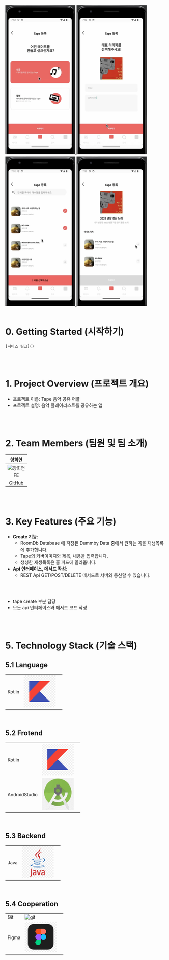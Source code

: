 <a href="" target="_blank">
<img src="/images/Tape1.png" width="220" alt="배너" width="100%"/>
<img src="/images/Tape3.png" width="220" alt="배너" width="100%"/>
<img src="/images/Tape4.png" width="220" alt="배너" width="100%"/>
  <img src="/images/Tape5.png" width="220" alt="배너" width="100%"/>
</a>

<br/>
<br/>

# 0. Getting Started (시작하기)

```
[서비스 링크]()
```

<br/>
<br/>

# 1. Project Overview (프로젝트 개요)

- 프로젝트 이름: Tape 음악 공유 어플
- 프로젝트 설명: 음악 플레이리스트를 공유하는 앱

<br/>
<br/>

# 2. Team Members (팀원 및 팀 소개)

|                                                        양희연                                                        |
| :------------------------------------------------------------------------------------------------------------------: |
| <img src="https://github.com/user-attachments/assets/c1c2b1e3-656d-4712-98ab-a15e91efa2da" alt="양희연" width="150"> |
|                                                          FE                                                          |
|                                                      [GitHub]()                                                      |

<br/>
<br/>

# 3. Key Features (주요 기능)

- **Create 기능**:
  - RoomDb Database 에 저장된 Dummby Data 중에서 원하는 곡을 재생목록에 추가합니다.
  - Tape의 커버이미지와 제목, 내용을 입력합니다.
  - 생성한 재생목록은 홈 피드에 올라옵니다.
- **Api 인터페이스, 메서드 작성**:
  - REST Api GET/POST/DELETE 메서드로 서버와 통신할 수 있습니다.

<br/>
<br/>


<ul>
<li>tape create 부분 담당 </li>
<li>모든 api 인터페이스와 메서드 코드 작성</li>
</ul>

<br/>
<br/>

# 5. Technology Stack (기술 스택)

## 5.1 Language

|        |                                                         |     |
| ------ | ------------------------------------------------------- | --- |
| Kotlin | <img src="/images/Kotlin.png" alt="Kotlin" width="100"> |     |

<br/>

## 5.2 Frotend

|               |                                                                       |     |
| ------------- | --------------------------------------------------------------------- | --- |
| Kotlin        | <img src="/images/Kotlin.png" alt="Kotlin" width="100">               |     |
| AndroidStudio | <img src="/images/AndroidStudio.png" alt="AndroidStudio" width="100"> |     |

<br/>

## 5.3 Backend

|      |                                                     |     |
| ---- | --------------------------------------------------- | --- |
| Java | <img src="/images/Java.png" alt="Java" width="100"> |     |

<br/>

## 5.4 Cooperation

|       |                                                                                                                   |     |
| ----- | ----------------------------------------------------------------------------------------------------------------- | --- |
| Git   | <img src="https://github.com/user-attachments/assets/483abc38-ed4d-487c-b43a-3963b33430e6" alt="git" width="100"> |     |
| Figma | <img src="/images/Figma.png" alt="git" width="100">                                                               |     |

<br/>
